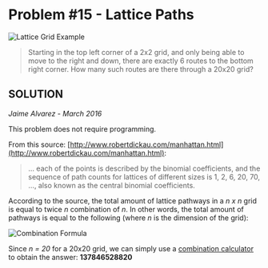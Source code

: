 # Problem #15 - Lattice Paths

![Lattice Grid Example](https://projecteuler.net/project/images/p015.gif)

> Starting in the top left corner of a 2x2 grid, and only being able to move to the right and down, there are exactly 6 routes to the bottom right corner.
> How many such routes are there through a 20x20 grid?


## SOLUTION

*Jaime Alvarez - March 2016*

This problem does not require programming. 

From this source: [http://www.robertdickau.com/manhattan.html](http://www.robertdickau.com/manhattan.html):

>... each of the points is described by the binomial coefficients, and the sequence of path counts for lattices of different sizes is 1, 2, 6, 20, 70, …, also known as the central binomial
>coefficients.

According to the source, the total amount of lattice pathways in a *n x n* grid is equal to twice *n* combination of *n*. In other words, the total amount of pathways is equal to the following (where *n* is the dimension of the grid):

![Combination Formula](http://www.robertdickau.com/cbc1.gif)

Since *n = 20* for a 20x20 grid, we can simply use a [combination calculator](http://www.calculatorsoup.com/calculators/discretemathematics/combinations.php) to obtain the answer: **137846528820**